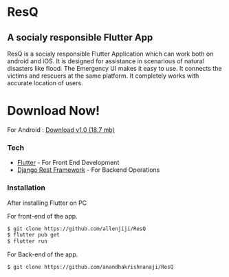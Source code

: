 # ResQ
## A socialy responsible Flutter App


ResQ is a socialy responsible Flutter Application which can work both on android and iOS.
It is designed for assistance in scenarious of natural disasters like flood.
The Emergency UI makes it easy to use.
It connects the victims and rescuers at the same platform.
It completely works with accurate location of users.



# Download Now!

For Android : [Download v1.0 (18.7 mb)](https://allenjiji.github.io/ResQ/docs/ResQ.apk)

### Tech



* [Flutter] - For Front End Development
* [Django Rest Framework] - For Backend Operations

### Installation


After installing Flutter on PC

For front-end of the app.
```sh
$ git clone https://github.com/allenjiji/ResQ
$ flutter pub get
$ flutter run
```

For Back-end of the app.
```sh
$ git clone https://github.com/anandhakrishnanaji/ResQ
```
<!-- [![N|Solid](https://allenjiji.github.io/ResQ/download.png)](https://allenjiji.github.io/ResQ/ResQ.apk) -->



   [git-repo-url]: <https://github.com/joemccann/dillinger.git>
   [Django Rest Framework]: <https://www.django-rest-framework.org/>
   [Flutter]: <https://flutter.dev/>
 